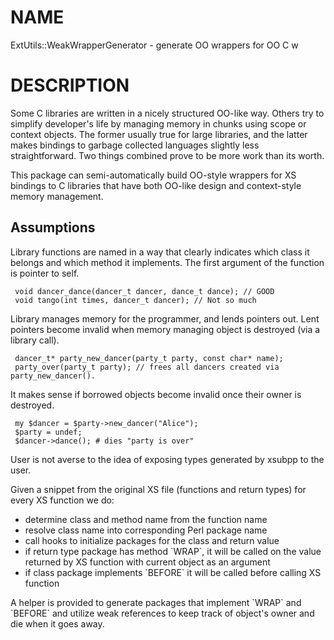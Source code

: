 # NAME

ExtUtils::WeakWrapperGenerator - generate OO wrappers for OO C w

# DESCRIPTION

Some C libraries are written in a nicely structured OO-like way. Others try to
simplify developer's life by managing memory in chunks using scope or context
objects. The former usually true for large libraries, and the latter makes
bindings to garbage collected languages slightly less straightforward. Two things
combined prove to be more work than its worth.

This package can semi-automatically build OO-style wrappers for XS bindings to
C libraries that have both OO-like design and context-style memory management.

## Assumptions

Library functions are named in a way that clearly indicates which class it
belongs and which method it implements. The first argument of the function is
pointer to self.

     void dancer_dance(dancer_t dancer, dance_t dance); // GOOD
     void tango(int times, dancer_t dancer); // Not so much

Library manages memory for the programmer, and lends pointers out. Lent pointers
become invalid when memory managing object is destroyed (via a library call).

     dancer_t* party_new_dancer(party_t party, const char* name);
     party_over(party_t party); // frees all dancers created via party_new_dancer().

It makes sense if borrowed objects become invalid once their owner is destroyed.

     my $dancer = $party->new_dancer("Alice");
     $party = undef;
     $dancer->dance(); # dies "party is over"

User is not averse to the idea of exposing types generated by xsubpp to the user.

Given a snippet from the original XS file (functions and return types) for every
XS function we do:

- determine class and method name from the function name
- resolve class name into corresponding Perl package name
- call hooks to initialize packages for the class and return value
- if return type package has method \`WRAP\`, it will be called on the
value returned by XS function with current object as an argument
- if class package implements \`BEFORE\` it will be called before calling
XS function

A helper is provided to generate packages that implement \`WRAP\` and \`BEFORE\`
and utilize weak references to keep track of object's owner and die when it
goes away.
